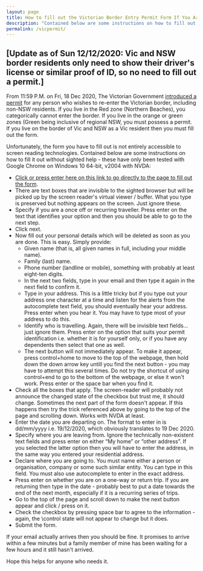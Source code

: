 ```yaml
---
layout: page
title: How to fill out the Victorian Border Entry Permit Form If You Are Blind or Vision Impaired
description: "Contained below are some instructions on how to fill out the Victorian border entry form without sighted help - these have only been tested with Google Chrome on Windows 10 64-bit, v2004 with NVDA."
permalink: /vicpermit/
---
```


## [Update as of Sun 12/12/2020: Vic and NSW border residents only need to show their driver's license or similar proof of ID, so no need to fill out a permit.]

From 11:59 P.M. on Fri, 18 Dec 2020, The Victorian Government [introduced a permit](https://www.coronavirus.vic.gov.au/victorian-border-crossing-permit) for any person who wishes to re-enter the Victorian border, including non-NSW residents.  If you live in the Red zone (Northern Beaches), you categorically cannot enter the border.  If you live in the orange or green zones (Green being inclusive of regional NSW, you must possess a permit.  If you live on the border of Vic and NSW as a Vic resident then you must fill out the form.

Unfortunately, the form you have to fill out is not entirely accessible to screen reading technologies.  Contained below are some instructions on how to fill it out without sighted help - these have only been tested with Google Chrome on Windows 10 64-bit, v2004 with NVDA:

* [Click or press enter here on this link to go directly to the page to fill out the form](https://www.service.vic.gov.au/services/border-permit/Transaction).
* There are text boxes that are invisible to the sighted browser but will be picked up by the screen reader's virtual viewer / buffer.  What you type is preserved but nothing appears on the screen.  Just ignore these.
* Specify if you are a once off or recurring traveller.  Press enter on the text that identifies your option and then you should be able to go to the next step.
* Click next.
* Now fill out your personal details which will be deleted as soon as you are done.  This is easy.  Simply provide:
  * Given name (that is, all given names in full, including your middle name).
  * Family (last) name.
  * Phone number (landline or mobile), something with probably at least eight-ten digits.
  * In the next two fields, type in your email and then type it again in the next field to confirm it.
  * Type in your address.  This is a little tricky but if you type out your address one character at a time and listen for the alerts from the autocomplete text field, you should eventually hear your address.  Press enter when you hear it.  You may have to type most of your address to do this.
  * Identify who is travelling.  Again, there will be invisible text fields... just ignore them.  Press enter on the option that suits your permit identification i.e. whether it is for yourself only, or if you have any dependents then select that one as well.
  * The next button will not immediately appear.  To make it appear, press control+home to move to the top of the webpage, then hold down the down arrow key untill you find the next button - you may have to attempt this several times.  Do not try the shortcut of using control+end to go to the bottom of the webpage, or else it won't work.  Press enter or the space bar when you find it.
* Check all the boxes that apply.  The screen-reader will probably not announce the changed state of the checkbox but trust me, it should change.
    Sometimes the next part of the form doesn't appear.  If this happens then try the trick referenced above by going to the top of the page and scrolling down.  Works with NVDA at least.
* Enter the date you are departing on.  The format to enter in is dd/mm/yyyy i.e. 19/12/2020, which obviously translates to 19 Dec 2020.
* Specify where you are leaving from.  Ignore the technically non-existent text fields and press enter on either &ldquo;My home&rdquo; or &ldquo;other address&rdquo;.  If you selected the latter option then you will have to enter the address, in the same way you entered your residential address.
* Declare where you are going to.  You must name either a person or organisation, company or some such similar entity.  You can type in this field.  You must also use autocomplete to enter in the exact address.
* Press enter on whether you are on a one-way or return trip.  If you are returning then type in the date - probably best to put a date towards the end of the next month, especially if it is a recurring series of trips.
* Go to the top of the page and scroll down to make the next button appear and click / press on it.
* Check the checkbox by pressing space bar to agree to the information - again, the \control state will not appear to change but it does.
* Submit the form.

If your email actually arrives then you should be fine.  It promises to arrive within a few minutes but a family member of mine has been waiting for a few hours and it still hasn't arrived.

Hope this helps for anyone who needs it.